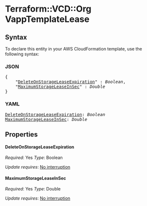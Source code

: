 # Terraform::VCD::Org VappTemplateLease

## Syntax

To declare this entity in your AWS CloudFormation template, use the following syntax:

### JSON

<pre>
{
    "<a href="#deleteonstorageleaseexpiration" title="DeleteOnStorageLeaseExpiration">DeleteOnStorageLeaseExpiration</a>" : <i>Boolean</i>,
    "<a href="#maximumstorageleaseinsec" title="MaximumStorageLeaseInSec">MaximumStorageLeaseInSec</a>" : <i>Double</i>
}
</pre>

### YAML

<pre>
<a href="#deleteonstorageleaseexpiration" title="DeleteOnStorageLeaseExpiration">DeleteOnStorageLeaseExpiration</a>: <i>Boolean</i>
<a href="#maximumstorageleaseinsec" title="MaximumStorageLeaseInSec">MaximumStorageLeaseInSec</a>: <i>Double</i>
</pre>

## Properties

#### DeleteOnStorageLeaseExpiration

_Required_: Yes
_Type_: Boolean

_Update requires_: [No interruption](https://docs.aws.amazon.com/AWSCloudFormation/latest/UserGuide/using-cfn-updating-stacks-update-behaviors.html#update-no-interrupt)

#### MaximumStorageLeaseInSec

_Required_: Yes
_Type_: Double

_Update requires_: [No interruption](https://docs.aws.amazon.com/AWSCloudFormation/latest/UserGuide/using-cfn-updating-stacks-update-behaviors.html#update-no-interrupt)

